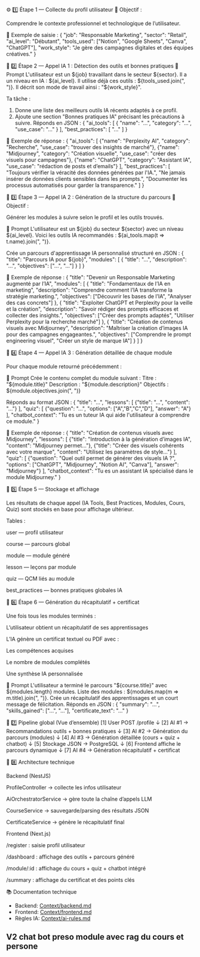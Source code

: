 ⚙️ 1️⃣ Étape 1 — Collecte du profil utilisateur
🎯 Objectif :

Comprendre le contexte professionnel et technologique de l’utilisateur.

🧩 Exemple de saisie :
{
  "job": "Responsable Marketing",
  "sector": "Retail",
  "ai_level": "Débutant",
  "tools_used": ["Notion", "Google Sheets", "Canva", "ChatGPT"],
  "work_style": "Je gère des campagnes digitales et des équipes créatives."
}

🧠 2️⃣ Étape 2 — Appel IA 1 : Détection des outils et bonnes pratiques
🧩 Prompt
L'utilisateur est un ${job} travaillant dans le secteur ${sector}.
Il a un niveau en IA : ${ai_level}.
Il utilise déjà ces outils : ${tools_used.join(", ")}.
Il décrit son mode de travail ainsi : "${work_style}".

Ta tâche :
1. Donne une liste des meilleurs outils IA récents adaptés à ce profil.
2. Ajoute une section "Bonnes pratiques IA" précisant les précautions à suivre.
Réponds en JSON :
{
  "ai_tools": [
    { "name": "...", "category": "...", "use_case": "..." }
  ],
  "best_practices": [
    "..."
  ]
}

🧩 Exemple de réponse :
{
  "ai_tools": [
    {"name": "Perplexity AI", "category": "Recherche", "use_case": "trouver des insights de marché"},
    {"name": "Midjourney", "category": "Création visuelle", "use_case": "créer des visuels pour campagnes"},
    {"name": "ChatGPT", "category": "Assistant IA", "use_case": "rédaction de posts et d’emails"}
  ],
  "best_practices": [
    "Toujours vérifier la véracité des données générées par l'IA.",
    "Ne jamais insérer de données clients sensibles dans les prompts.",
    "Documenter les processus automatisés pour garder la transparence."
  ]
}

🧩 3️⃣ Étape 3 — Appel IA 2 : Génération de la structure du parcours
🎯 Objectif :

Générer les modules à suivre selon le profil et les outils trouvés.

🧩 Prompt
L'utilisateur est un ${job} du secteur ${sector} avec un niveau ${ai_level}.
Voici les outils IA recommandés : ${ai_tools.map(t => t.name).join(", ")}.

Crée un parcours d'apprentissage IA personnalisé structuré en JSON :
{
  "title": "Parcours IA pour ${job}",
  "modules": [
    {
      "title": "...",
      "description": "...",
      "objectives": ["...", "..."]
    }
  ]
}

🧩 Exemple de réponse :
{
  "title": "Devenir un Responsable Marketing augmenté par l’IA",
  "modules": [
    {
      "title": "Fondamentaux de l’IA en marketing",
      "description": "Comprendre comment l’IA transforme la stratégie marketing.",
      "objectives": ["Découvrir les bases de l’IA", "Analyser des cas concrets"]
    },
    {
      "title": "Exploiter ChatGPT et Perplexity pour la veille et la création",
      "description": "Savoir rédiger des prompts efficaces et collecter des insights.",
      "objectives": ["Créer des prompts adaptés", "Utiliser Perplexity pour la recherche marché"]
    },
    {
      "title": "Création de contenus visuels avec Midjourney",
      "description": "Maîtriser la création d’images IA pour des campagnes engageantes.",
      "objectives": ["Comprendre le prompt engineering visuel", "Créer un style de marque IA"]
    }
  ]
}

🧩 4️⃣ Étape 4 — Appel IA 3 : Génération détaillée de chaque module

Pour chaque module retourné précédemment :

🧩 Prompt
Crée le contenu complet du module suivant :
Titre : "${module.title}"
Description : "${module.description}"
Objectifs : ${module.objectives.join(", ")}

Réponds au format JSON :
{
  "title": "...",
  "lessons": [
    {"title": "...", "content": "..."}
  ],
  "quiz": [
    {"question": "...", "options": ["A","B","C","D"], "answer": "A"}
  ],
  "chatbot_context": "Tu es un tuteur IA qui aide l'utilisateur à comprendre ce module."
}

🧩 Exemple de réponse :
{
  "title": "Création de contenus visuels avec Midjourney",
  "lessons": [
    {"title": "Introduction à la génération d’images IA", "content": "Midjourney permet..."},
    {"title": "Créer des visuels cohérents avec votre marque", "content": "Utilisez les paramètres de style..."}
  ],
  "quiz": [
    {"question": "Quel outil permet de générer des visuels IA ?", "options": ["ChatGPT", "Midjourney", "Notion AI", "Canva"], "answer": "Midjourney"}
  ],
  "chatbot_context": "Tu es un assistant IA spécialisé dans le module Midjourney."
}

🧾 5️⃣ Étape 5 — Stockage et affichage

Les résultats de chaque appel (IA Tools, Best Practices, Modules, Cours, Quiz) sont stockés en base pour affichage ultérieur.

Tables :

user — profil utilisateur

course — parcours global

module — module généré

lesson — leçons par module

quiz — QCM liés au module

best_practices — bonnes pratiques globales IA

🧠 6️⃣ Étape 6 — Génération du récapitulatif + certificat

Une fois tous les modules terminés :

L’utilisateur obtient un récapitulatif de ses apprentissages

L’IA génère un certificat textuel ou PDF avec :

Les compétences acquises

Le nombre de modules complétés

Une synthèse IA personnalisée

🧩 Prompt
L'utilisateur a terminé le parcours "${course.title}" avec ${modules.length} modules.
Liste des modules : ${modules.map(m => m.title).join(", ")}.
Crée un récapitulatif des apprentissages et un court message de félicitation.
Réponds en JSON :
{
  "summary": "...",
  "skills_gained": ["...", "..."],
  "certificate_text": "..."
}

🔄 7️⃣ Pipeline global (Vue d’ensemble)
[1] User POST /profile
     ↓
[2] AI #1 → Recommandations outils + bonnes pratiques
     ↓
[3] AI #2 → Génération du parcours (modules)
     ↓
[4] AI #3 → Génération détaillée (cours + quiz + chatbot)
     ↓
[5] Stockage JSON → PostgreSQL
     ↓
[6] Frontend affiche le parcours dynamique
     ↓
[7] AI #4 → Génération récapitulatif + certificat

🧱 8️⃣ Architecture technique

Backend (NestJS)

ProfileController → collecte les infos utilisateur

AiOrchestratorService → gère toute la chaîne d’appels LLM

CourseService → sauvegarde/parsing des résultats JSON

CertificateService → génère le récapitulatif final

Frontend (Next.js)

/register : saisie profil utilisateur

/dashboard : affichage des outils + parcours généré

/module/:id : affichage du cours + quiz + chatbot intégré

/summary : affichage du certificat et des points clés
 
📚 Documentation technique

- Backend: [Context/backend.md](Context/backend.md)
- Frontend: [Context/frontend.md](Context/frontend.md)
- Règles IA: [Context/ai-rules.md](Context/ai-rules.md)

## V2 chat bot preso module avec rag du cours et persone
